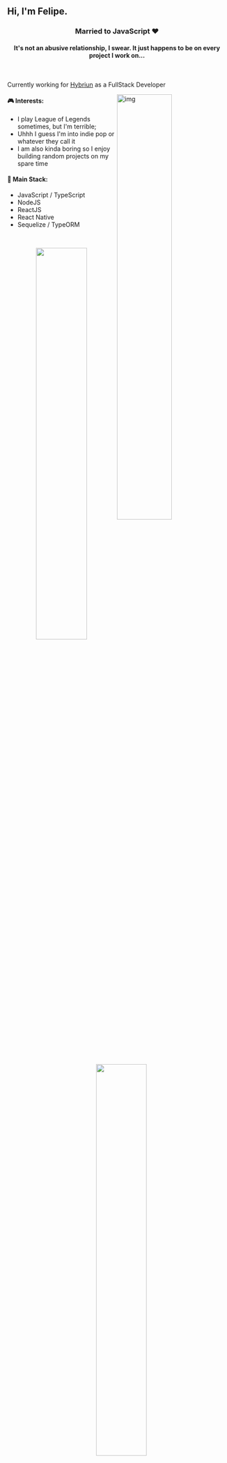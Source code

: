 ## Hi, I'm Felipe. 

<h3 align="center">Married to JavaScript ❤️</h3>
<h4 align="center">It's not an abusive relationship, I swear. It just happens to be on every project I work on...</h4>
<br/>

Currently working for [Hybriun](https://hybriun.com.br) as a FullStack Developer

<img align="right" alt="img" src="https://cdn.donmai.us/sample/eb/24/sample-eb2400e9c82df5d8923595bf730fd95e.jpg" width="50%" height="auto" />


#### 🎮 Interests: 
* I play League of Legends sometimes, but I'm terrible;
* Uhhh I guess I'm into indie pop or whatever they call it
* I am also kinda boring so I enjoy building random projects on my spare time


#### 📖 Main Stack:
- JavaScript / TypeScript
- NodeJS
- ReactJS
- React Native
- Sequelize / TypeORM

<br/>

<p align="center">
  <img width="48%" src="https://github-readme-stats.vercel.app/api?username=FelipeSSDev&show_icons=true&theme=radical" />
  &nbsp;&nbsp;&nbsp;&nbsp;
  <img width="48%" src="https://github-readme-stats.vercel.app/api/top-langs/?username=FelipeSSDev&show_icons=true&theme=radical&exclude_repo=TextRPG-C" />
</p>

#### :computer: Tools: 
<p align="center">
  <img width="10%" src="https://www.vectorlogo.zone/logos/nodejs/nodejs-icon.svg">
  <img width="10%" src="https://www.vectorlogo.zone/logos/reactjs/reactjs-icon.svg">
  <img width="10%" src="https://upload.wikimedia.org/wikipedia/commons/6/6a/JavaScript-logo.png">
  <img width="10%" src="https://cdn.worldvectorlogo.com/logos/sequelize.svg">
  <img width="11%" src="https://cdn.iconscout.com/icon/free/png-512/c-programming-569564.png">
  <img width="11%" src="https://infomaniacosifpi.files.wordpress.com/2018/01/mongodb-logo.png?w=640">
</p>

<sub>Check these guys aswell: [Dina](https://github.com/mdnm)</sub>
